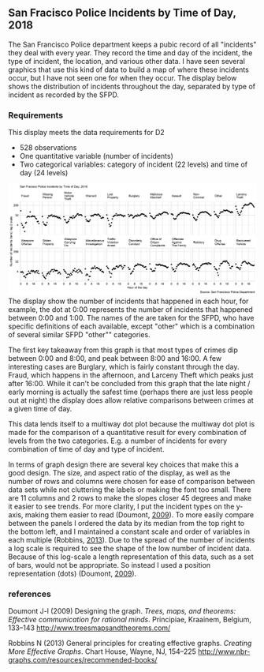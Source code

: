 
San Fracisco Police Incidents by Time of Day, 2018
--------------------------------------------------

The San Francisco Police department keeps a pubic record of all "incidents" they deal with every year. They record the time and day of the incident, the type of incident, the location, and various other data. I have seen several graphics that use this kind of data to build a map of where these incidents occur, but I have not seen one for when they occur. The display below shows the distribution of incidents throughout the day, separated by type of incident as recorded by the SFPD.

### Requirements

This display meets the data requirements for D2

-   528 observations
-   One quantitative variable (number of incidents)
-   Two categorical variables: category of incident (22 levels) and time of day (24 levels)

![](../figures/d2-SFcrime.png) The display show the number of incidents that happened in each hour, for example, the dot at 0:00 represents the number of incidents that happened between 0:00 and 1:00. The names of the are taken for the SFPD, who have specific definitions of each available, except "other" which is a combination of several similar SFPD "other"" categories.

The first key takeaway from this graph is that most types of crimes dip between 0:00 and 8:00, and peak between 8:00 and 16:00. A few interesting cases are Burglary, which is fairly constant through the day. Fraud, which happens in the afternoon, and Larceny Theft which peaks just after 16:00. While it can't be concluded from this graph that the late night / early morning is actually the safest time (perhaps there are just less people out at night) the display does allow relative comparisons between crimes at a given time of day.

This data lends itself to a multiway dot plot because the multiway dot plot is made for the comparison of a quantitative result for every combination of levels from the two categories. E.g. a number of incidents for every combination of time of day and type of incident.

In terms of graph design there are several key choices that make this a good design. The size, and aspect ratio of the display, as well as the number of rows and columns were chosen for ease of comparison between data sets while not cluttering the labels or making the font too small. There are 11 columns and 2 rows to make the slopes closer 45 degrees and make it easier to see trends. For more clarity, I put the incident types on the y-axis, making them easier to read (Doumont, [2009](#ref-Doumont:2009)). To more easily compare between the panels I ordered the data by its median from the top right to the bottom left, and I maintained a constant scale and order of variables in each multiple (Robbins, [2013](#ref-Robbins:2013a)). Due to the spread of the number of incidents a log scale is required to see the shape of the low number of incident data. Because of this log-scale a length representation of this data, such as a set of bars, would not be appropriate. So instead I used a position representation (dots) (Doumont, [2009](#ref-Doumont:2009)).

### references

Doumont J-l (2009) Designing the graph. *Trees, maps, and theorems: Effective communication for rational minds*. Principiae, Kraainem, Belgium, 133–143 <http://www.treesmapsandtheorems.com/>

Robbins N (2013) General principles for creating effective graphs. *Creating More Effective Graphs*. Chart House, Wayne, NJ, 154–225 <http://www.nbr-graphs.com/resources/recommended-books/>
